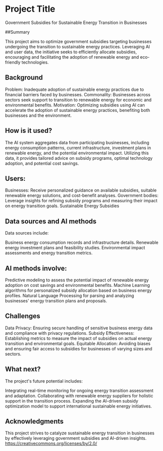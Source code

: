 
# Project Title

Government Subsidies for Sustainable Energy Transition in Businesses


##Summary

This project aims to optimize government subsidies targeting businesses undergoing the transition to sustainable energy practices. Leveraging AI and user data, the initiative seeks to efficiently allocate subsidies, encouraging and facilitating the adoption of renewable energy and eco-friendly technologies.


## Background

Problem: Inadequate adoption of sustainable energy practices due to financial barriers faced by businesses.
Commonality: Businesses across sectors seek support to transition to renewable energy for economic and environmental benefits.
Motivation: Optimizing subsidies using AI can accelerate the adoption of sustainable energy practices, benefiting both businesses and the environment.


## How is it used?

The AI system aggregates data from participating businesses, including energy consumption patterns, current infrastructure, investment plans in renewable energy, and the potential environmental impact. Utilizing this data, it provides tailored advice on subsidy programs, optimal technology adoption, and potential cost savings.


## Users:

Businesses: Receive personalized guidance on available subsidies, suitable renewable energy solutions, and cost-benefit analyses.
Government bodies: Leverage insights for refining subsidy programs and measuring their impact on energy transition goals.
Sustainable Energy Subsidies


## Data sources and AI methods

Data sources include:

Business energy consumption records and infrastructure details.
Renewable energy investment plans and feasibility studies.
Environmental impact assessments and energy transition metrics.


## AI methods involve:

Predictive modeling to assess the potential impact of renewable energy adoption on cost savings and environmental benefits.
Machine Learning algorithms for personalized subsidy allocation based on business energy profiles.
Natural Language Processing for parsing and analyzing businesses' energy transition plans and proposals.


## Challenges

Data Privacy: Ensuring secure handling of sensitive business energy data and compliance with privacy regulations.
Subsidy Effectiveness: Establishing metrics to measure the impact of subsidies on actual energy transition and environmental goals.
Equitable Allocation: Avoiding biases and ensuring fair access to subsidies for businesses of varying sizes and sectors.


## What next?

The project's future potential includes:

Integrating real-time monitoring for ongoing energy transition assessment and adaptation.
Collaborating with renewable energy suppliers for holistic support in the transition process.
Expanding the AI-driven subsidy optimization model to support international sustainable energy initiatives.


## Acknowledgments

This project strives to catalyze sustainable energy transition in businesses by effectively leveraging government subsidies and AI-driven insights.
https://creativecommons.org/licenses/by/2.0/
